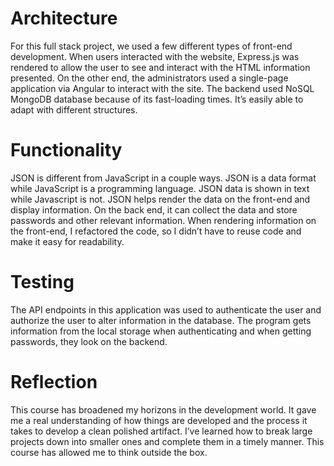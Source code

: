 # Architecture
For this full stack project, we used a few different types of front-end development. When users interacted with the website, Express.js was rendered to allow the user to see and interact with the HTML information presented. On the other end, the administrators used a single-page application via Angular to interact with the site. The backend used NoSQL MongoDB database because of its fast-loading times. It’s easily able to adapt with different structures. 
# Functionality
JSON is different from JavaScript in a couple ways. JSON is a data format while JavaScript is a programming language. JSON data is shown in text while Javascript is not. JSON helps render the data on the front-end and display information. On the back end, it can collect the data and store passwords and other relevant information. When rendering information on the front-end, I refactored the code, so I didn’t have to reuse code and make it easy for readability. 
# Testing
The API endpoints in this application was used to authenticate the user and authorize the user to alter information in the database. The program gets information from the local storage when authenticating and when getting passwords, they look on the backend. 
# Reflection
This course has broadened my horizons in the development world. It gave me a real understanding of how things are developed and the process it takes to develop a clean polished artifact. I’ve learned how to break large projects down into smaller ones and complete them in a timely manner. This course has allowed me to think outside the box. 
